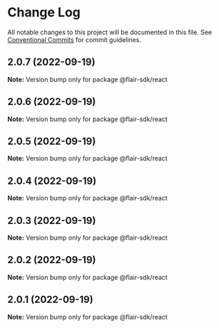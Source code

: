# Change Log

All notable changes to this project will be documented in this file.
See [Conventional Commits](https://conventionalcommits.org) for commit guidelines.

## 2.0.7 (2022-09-19)

**Note:** Version bump only for package @flair-sdk/react





## 2.0.6 (2022-09-19)

**Note:** Version bump only for package @flair-sdk/react





## 2.0.5 (2022-09-19)

**Note:** Version bump only for package @flair-sdk/react





## 2.0.4 (2022-09-19)

**Note:** Version bump only for package @flair-sdk/react





## 2.0.3 (2022-09-19)

**Note:** Version bump only for package @flair-sdk/react





## 2.0.2 (2022-09-19)

**Note:** Version bump only for package @flair-sdk/react





## 2.0.1 (2022-09-19)

**Note:** Version bump only for package @flair-sdk/react
